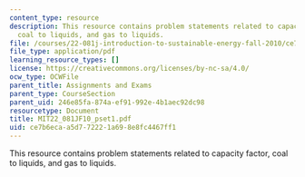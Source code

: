 ```yaml
---
content_type: resource
description: This resource contains problem statements related to capacity factor,
  coal to liquids, and gas to liquids.
file: /courses/22-081j-introduction-to-sustainable-energy-fall-2010/ce7b6ecaa5d772221a698e8fc4467ff1_MIT22_081JF10_pset1.pdf
file_type: application/pdf
learning_resource_types: []
license: https://creativecommons.org/licenses/by-nc-sa/4.0/
ocw_type: OCWFile
parent_title: Assignments and Exams
parent_type: CourseSection
parent_uid: 246e85fa-874a-ef91-992e-4b1aec92dc98
resourcetype: Document
title: MIT22_081JF10_pset1.pdf
uid: ce7b6eca-a5d7-7222-1a69-8e8fc4467ff1
---
```

This resource contains problem statements related to capacity factor, coal to liquids, and gas to liquids.